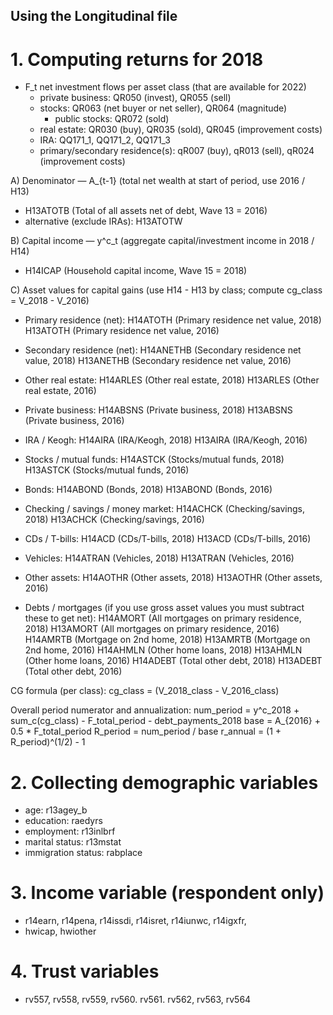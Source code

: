 ## Using the Longitudinal file

# 1. Computing returns for 2018

* F_t net investment flows per asset class (that are available for 2022)
    * private business: QR050 (invest), QR055 (sell)
    * stocks: QR063 (net buyer or net seller), QR064 (magnitude)
        * public stocks: QR072 (sold)
    * real estate: QR030 (buy), QR035 (sold), QR045 (improvement costs)
    * IRA: QQ171_1, QQ171_2, QQ171_3
    * primary/secondary residence(s): qR007 (buy), qR013 (sell), qR024 (improvement costs)

A) Denominator — A_{t-1} (total net wealth at start of period, use 2016 / H13)
   - H13ATOTB   (Total of all assets net of debt, Wave 13 = 2016)
   - alternative (exclude IRAs): H13ATOTW

B) Capital income — y^c_t (aggregate capital/investment income in 2018 / H14)
   - H14ICAP    (Household capital income, Wave 15 = 2018)

C) Asset values for capital gains (use H14 - H13 by class; compute cg_class = V_2018 - V_2016)
   - Primary residence (net):
       H14ATOTH   (Primary residence net value, 2018)
       H13ATOTH   (Primary residence net value, 2016)
   - Secondary residence (net):
       H14ANETHB  (Secondary residence net value, 2018)
       H13ANETHB  (Secondary residence net value, 2016)
   - Other real estate:
       H14ARLES   (Other real estate, 2018)
       H13ARLES   (Other real estate, 2016)
   - Private business:
       H14ABSNS   (Private business, 2018)
       H13ABSNS   (Private business, 2016)
   - IRA / Keogh:
       H14AIRA    (IRA/Keogh, 2018)
       H13AIRA    (IRA/Keogh, 2016)
   - Stocks / mutual funds:
       H14ASTCK   (Stocks/mutual funds, 2018)
       H13ASTCK   (Stocks/mutual funds, 2016)
   - Bonds:
       H14ABOND   (Bonds, 2018)
       H13ABOND   (Bonds, 2016)
   - Checking / savings / money market:
       H14ACHCK   (Checking/savings, 2018)
       H13ACHCK   (Checking/savings, 2016)
   - CDs / T-bills:
       H14ACD     (CDs/T-bills, 2018)
       H13ACD     (CDs/T-bills, 2016)
   - Vehicles:
       H14ATRAN   (Vehicles, 2018)
       H13ATRAN   (Vehicles, 2016)
   - Other assets:
       H14AOTHR   (Other assets, 2018)
       H13AOTHR   (Other assets, 2016)

   - Debts / mortgages (if you use gross asset values you must subtract these to get net):
       H14AMORT   (All mortgages on primary residence, 2018)
       H13AMORT   (All mortgages on primary residence, 2016)
       H14AMRTB   (Mortgage on 2nd home, 2018)
       H13AMRTB   (Mortgage on 2nd home, 2016)
       H14AHMLN   (Other home loans, 2018)
       H13AHMLN   (Other home loans, 2016)
       H14ADEBT   (Total other debt, 2018)
       H13ADEBT   (Total other debt, 2016)

CG formula (per class):
   cg_class = (V_2018_class - V_2016_class)

Overall period numerator and annualization:
   num_period = y^c_2018 + sum_c(cg_class) - F_total_period - debt_payments_2018
   base = A_{2016} + 0.5 * F_total_period
   R_period = num_period / base
   r_annual = (1 + R_period)^(1/2) - 1


# 2. Collecting demographic variables

* age: r13agey_b
* education: raedyrs
* employment: r13inlbrf
* marital status: r13mstat
* immigration status: rabplace

# 3. Income variable (respondent only)
* r14earn, r14pena, r14issdi, r14isret, r14iunwc, r14igxfr,
* hwicap, hwiother

# 4. Trust variables
* rv557, rv558, rv559, rv560. rv561. rv562, rv563, rv564